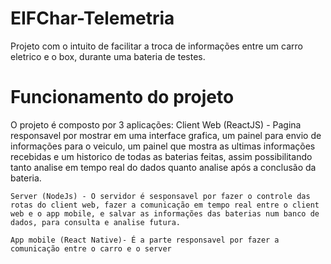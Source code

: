 # EIFChar-Telemetria
  Projeto com o intuito de facilitar a troca de informações entre um carro eletrico e o box, durante uma bateria de testes.

# Funcionamento do projeto
  O projeto é composto por 3 aplicações:
    Client Web (ReactJS) - Pagina responsavel por mostrar em uma interface grafica, um painel para envio de informações para o veiculo, um painel que mostra as ultimas informações recebidas     e um historico de todas as baterias feitas, assim possibilitando tanto analise em tempo real do dados quanto analise após a conclusão da bateria.
    
    Server (NodeJs) - O servidor é sesponsavel por fazer o controle das rotas do client web, fazer a comunicação em tempo real entre o client web e o app mobile, e salvar as informações das baterias num banco de dados, para consulta e analise futura.
    
    App mobile (React Native)- É a parte responsavel por fazer a comunicação entre o carro e o server

